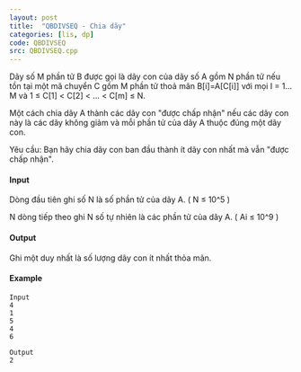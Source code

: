 ```yaml
---
layout: post
title:  "QBDIVSEQ - Chia dãy"
categories: [lis, dp]
code: QBDIVSEQ
src: QBDIVSEQ.cpp
---
```




  


Dãy số M phần tử B được gọi là dãy con của dãy số A gồm N phần tử nếu tồn tại một mã chuyển C gồm M phần tử thoả mãn B\[i\]=A\[C\[i\]\] với mọi I = 1…M và 1 ≤ C\[1\] < C\[2\] < ... < C\[m\] ≤ N.

Một cách chia dãy A thành các dãy con "được chấp nhận" nếu các dãy con này là các dãy không giảm và mỗi phần tử của dãy A thuộc đúng một dãy con.

Yêu cầu: Bạn hãy chia dãy con ban đầu thành ít dãy con nhất mà vẫn "được chấp nhận".

#### Input

Dòng đầu tiên ghi số N là số phần tử của dãy A. ( N ≤ 10^5 )

N dòng tiếp theo ghi N số tự nhiên là các phần tử của dãy A. ( Ai ≤ 10^9 )

#### Output

Ghi một duy nhất là số lượng dãy con ít nhất thỏa mãn.

#### Example

```
Input
4
1
5
4
6

Output
2


```

<!--more-->


